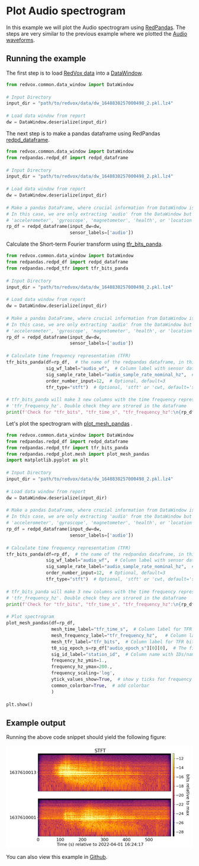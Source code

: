 # Plot Audio spectrogram

In this example we will plot the Audio spectrogram using [RedPandas](https://github.com/RedVoxInc/redpandas). 
The steps are very similar to the previous example where we plotted the [Audio waveforms](04_plot_wiggles.md).

## Running the example
The first step is to load [RedVox data](getting_data_from_report.md) into a
[DataWindow](https://github.com/RedVoxInc/redvox-python-sdk/tree/master/docs/python_sdk/data_window#-redvox-python-sdk-datawindow-manual).

```python
from redvox.common.data_window import DataWindow

# Input Directory
input_dir = "path/to/redvox/data/dw_1648830257000498_2.pkl.lz4"

# Load data window from report
dw = DataWindow.deserialize(input_dir)
```

The next step is to make a pandas dataframe using RedPandas
[redpd_dataframe](https://github.com/RedVoxInc/redpandas/blob/master/docs/redpandas/using_redpandas.md#opening-redvox-data-with-redpandas).

```python
from redvox.common.data_window import DataWindow
from redpandas.redpd_df import redpd_dataframe

# Input Directory
input_dir = "path/to/redvox/data/dw_1648830257000498_2.pkl.lz4"

# Load data window from report
dw = DataWindow.deserialize(input_dir)

# Make a pandas DataFrame, where crucial information from DataWindow is extracted
# In this case, we are only extracting 'audio' from the DataWindow but other sensors such as 'barometer',
# 'accelerometer', 'gyroscope', 'magnetometer', 'health', or 'location' are possible
rp_df = redpd_dataframe(input_dw=dw,
                        sensor_labels=['audio'])
```

Calculate the Short-term Fourier transform using 
[tfr_bits_panda](https://github.com/RedVoxInc/redpandas/blob/master/docs/redpandas/advance_use_redpandas.md#time-frequency-representation).

```python
from redvox.common.data_window import DataWindow
from redpandas.redpd_df import redpd_dataframe
from redpandas.redpd_tfr import tfr_bits_panda

# Input Directory
input_dir = "path/to/redvox/data/dw_1648830257000498_2.pkl.lz4"

# Load data window from report
dw = DataWindow.deserialize(input_dir)

# Make a pandas DataFrame, where crucial information from DataWindow is extracted
# In this case, we are only extracting 'audio' from the DataWindow but other sensors such as 'barometer',
# 'accelerometer', 'gyroscope', 'magnetometer', 'health', or 'location' are possible
rp_df = redpd_dataframe(input_dw=dw,
                        sensor_labels=['audio'])

# Calculate time frequency representation (TFR)
tfr_bits_panda(df=rp_df,  # the name of the redpandas dataframe, in this case rp_df
               sig_wf_label="audio_wf",  # Column label with sensor data, in this case audio
               sig_sample_rate_label="audio_sample_rate_nominal_hz",  # Column label with sample rate
               order_number_input=12,  # Optional, default=3
               tfr_type="stft")  # Optional, 'stft' or 'cwt, default='stft'

# tfr_bits_panda will make 3 new columns with the time frequency representation: 'tfr_bits', 'tfr_time_s',
# 'tfr_frequency_hz'. Double check they are strored in the dataframe
print(f'Check for "tfr_bits", "tfr_time_s", "tfr_frequency_hz":\n{rp_df.columns.values}')
```

Let's plot the spectrogram with 
[plot_mesh_pandas](https://github.com/RedVoxInc/redpandas/blob/master/docs/redpandas/advance_use_redpandas.md#plotting-time-frequency-representation)
.

```python
from redvox.common.data_window import DataWindow
from redpandas.redpd_df import redpd_dataframe
from redpandas.redpd_tfr import tfr_bits_panda
from redpandas.redpd_plot.mesh import plot_mesh_pandas
import matplotlib.pyplot as plt

# Input Directory
input_dir = "path/to/redvox/data/dw_1648830257000498_2.pkl.lz4"

# Load data window from report
dw = DataWindow.deserialize(input_dir)

# Make a pandas DataFrame, where crucial information from DataWindow is extracted
# In this case, we are only extracting 'audio' from the DataWindow but other sensors such as 'barometer',
# 'accelerometer', 'gyroscope', 'magnetometer', 'health', or 'location' are possible
rp_df = redpd_dataframe(input_dw=dw,
                        sensor_labels=['audio'])

# Calculate time frequency representation (TFR)
tfr_bits_panda(df=rp_df,  # the name of the redpandas dataframe, in this case rp_df
               sig_wf_label="audio_wf",  # Column label with sensor data, in this case audio
               sig_sample_rate_label="audio_sample_rate_nominal_hz",  # Column label with sample rate
               order_number_input=12,  # Optional, default=3
               tfr_type="stft")  # Optional, 'stft' or 'cwt, default='stft'

# tfr_bits_panda will make 3 new columns with the time frequency representation: 'tfr_bits', 'tfr_time_s',
# 'tfr_frequency_hz'. Double check they are strored in the dataframe
print(f'Check for "tfr_bits", "tfr_time_s", "tfr_frequency_hz":\n{rp_df.columns.values}')

# Plot spectrogram
plot_mesh_pandas(df=rp_df,
                 mesh_time_label="tfr_time_s",  # Column label for TFR timestamps
                 mesh_frequency_label="tfr_frequency_hz",   # Column label for TFR frequency
                 mesh_tfr_label="tfr_bits",  # Column label for TFR bits
                 t0_sig_epoch_s=rp_df["audio_epoch_s"][0][0],  # The first timestamp
                 sig_id_label="station_id",  # Column name with IDs/names of stations, important for y ticks
                 frequency_hz_ymin=1.,
                 frequency_hz_ymax=200.,
                 frequency_scaling='log',
                 ytick_values_show=True,  # show y ticks for frequency
                 common_colorbar=True,  # add colorbar
                 )

plt.show()
```

## Example output
Running the above code snippet should yield the following figure:

![](../img/fig_ex_05.png)

You can also view this example in 
[Github](https://github.com/RedVoxInc/redvox-examples/blob/main/examples/ex_05_plot_spectrogram_audio/plot_redpandas_spectrogram.py).


